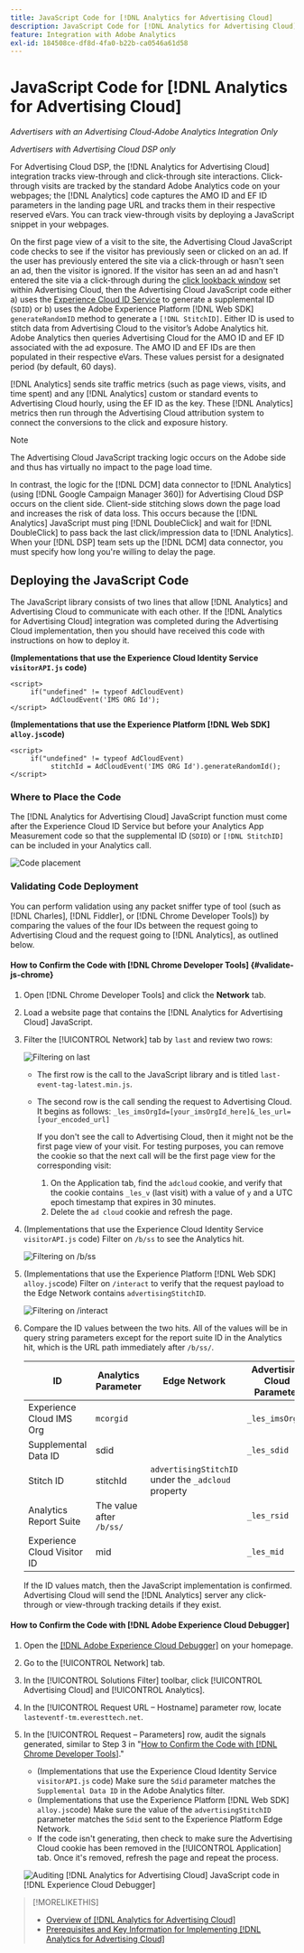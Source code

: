 ```yaml
---
title: JavaScript Code for [!DNL Analytics for Advertising Cloud]
description: JavaScript Code for [!DNL Analytics for Advertising Cloud]
feature: Integration with Adobe Analytics
exl-id: 184508ce-df8d-4fa0-b22b-ca0546a61d58
---
```

# JavaScript Code for [!DNL Analytics for Advertising Cloud]

*Advertisers with an Advertising Cloud-Adobe Analytics Integration Only*

*Advertisers with Advertising Cloud DSP only*

For Advertising Cloud DSP, the [!DNL Analytics for Advertising Cloud] integration tracks view-through and click-through site interactions. Click-through visits are tracked by the standard Adobe Analytics code on your webpages; the [!DNL Analytics] code captures the AMO ID and EF ID parameters in the landing page URL and tracks them in their respective reserved eVars. You can track view-through visits by deploying a JavaScript snippet in your webpages.

On the first page view of a visit to the site, the Advertising Cloud JavaScript code checks to see if the visitor has previously seen or clicked on an ad. If the user has previously entered the site via a click-through or hasn't seen an ad, then the visitor is ignored. If the visitor has seen an ad and hasn't entered the site via a click-through during the [click lookback window](/help/integrations/analytics/prerequisites.md#lookback-a4adc) set within Advertising Cloud, then the Advertising Cloud JavaScript code either a) uses the [Experience Cloud ID Service](https://experienceleague.adobe.com/docs/id-service/using/home.html) to generate a supplemental ID (`SDID`) or b) uses the Adobe Experience Platform [!DNL Web SDK] `generateRandomID` method to generate a `[!DNL StitchID]`. Either ID is used to stitch data from Advertising Cloud to the visitor’s Adobe Analytics hit. Adobe Analytics then queries Advertising Cloud for the AMO ID and EF ID associated with the ad exposure. The AMO ID and EF IDs are then populated in their respective eVars. These values persist for a designated period (by default, 60 days).

[!DNL Analytics] sends site traffic metrics (such as page views, visits, and time spent) and any [!DNL Analytics] custom or standard events to Advertising Cloud hourly, using the EF ID as the key. These [!DNL Analytics] metrics then run through the Advertising Cloud attribution system to connect the conversions to the click and exposure history.

>[!NOTE]
>
>The Advertising Cloud JavaScript tracking logic occurs on the Adobe side and thus has virtually no impact to the page load time.
>
>In contrast, the logic for the [!DNL DCM] data connector to [!DNL Analytics] (using [!DNL Google Campaign Manager 360]) for Advertising Cloud DSP occurs on the client side. Client-side stitching slows down the page load and increases the risk of data loss. This occurs because the [!DNL Analytics] JavaScript must ping [!DNL DoubleClick] and wait for [!DNL DoubleClick] to pass back the last click/impression data to [!DNL Analytics]. When your [!DNL DSP] team sets up the [!DNL DCM] data connector, you must specify how long you're willing to delay the page.

## Deploying the JavaScript Code

The JavaScript library consists of two lines that allow [!DNL Analytics] and Advertising Cloud to communicate with each other. If the [!DNL Analytics for Advertising Cloud] integration was completed during the Advertising Cloud implementation, then you should have received this code with instructions on how to deploy it.

**(Implementations that use the Experience Cloud Identity Service `visitorAPI.js` code)**

```
<script>
     if("undefined" != typeof AdCloudEvent) 
          AdCloudEvent('IMS ORG Id');
</script>
```

**(Implementations that use the Experience Platform [!DNL Web SDK] `alloy.js`code)**

```
<script>
     if("undefined" != typeof AdCloudEvent) 
          stitchId = AdCloudEvent('IMS ORG Id').generateRandomId();
</script>
```

### Where to Place the Code

The [!DNL Analytics for Advertising Cloud] JavaScript function must come after the Experience Cloud ID Service but before your Analytics App Measurement code so that the supplemental ID (`SDID`) or `[!DNL StitchID]` can be included in your Analytics call.

![Code placement](/help/integrations/assets/a4adc-code-placement.png)

### Validating Code Deployment

You can perform validation using any packet sniffer type of tool (such as [!DNL Charles], [!DNL Fiddler], or [!DNL Chrome Developer Tools]) by comparing the values of the four IDs between the request going to Advertising Cloud and the request going to [!DNL Analytics], as outlined below.

#### How to Confirm the Code with [!DNL Chrome Developer Tools] {#validate-js-chrome}

1. Open [!DNL Chrome Developer Tools] and click the **Network** tab.

1. Load a website page that contains the [!DNL Analytics for Advertising Cloud] JavaScript.

1. Filter the [!UICONTROL Network] tab by `last` and review two rows:

     ![Filtering on last](/help/integrations/assets/a4adc-code-validation-filter-last.png)

     * The first row is the call to the JavaScript library and is titled `last-event-tag-latest.min.js`.
     * The second row is the call sending the request to Advertising Cloud. It begins as follows: `_les_imsOrgId=[your_imsOrgId_here]&_les_url=[your_encoded_url]`
     
         If you don't see the call to Advertising Cloud, then it might not be the first page view of your visit. For testing purposes, you can remove the cookie so that the next call will be the first page view for the corresponding visit:
         
          1. On the Application tab, find the `adcloud` cookie, and verify that the cookie contains `_les_v` (last visit) with a value of `y` and a UTC epoch timestamp that expires in 30 minutes.
          1. Delete the `ad cloud` cookie and refresh the page.

1. (Implementations that use the Experience Cloud Identity Service `visitorAPI.js` code) Filter on `/b/ss` to see the Analytics hit.

     ![Filtering on `/b/ss`](/help/integrations/assets/a4adc-code-validation-filter-bss.png)

1. (Implementations that use the Experience Platform [!DNL Web SDK] `alloy.js`code) Filter on `/interact` to verify that the request payload to the Edge Network contains `advertisingStitchID`.

     ![Filtering on `/interact`](/help/integrations/assets/a4adc-code-validation-filter-interact.png)

1. Compare the ID values between the two hits. All of the values will be in query string parameters except for the report suite ID in the Analytics hit, which is the URL path immediately after `/b/ss/`.

     | ID | Analytics Parameter | Edge Network | Advertising Cloud Parameter |
     | --- | --- | --- | --- |
     | Experience Cloud IMS Org | `mcorgid` |  | `_les_imsOrgid` |
     | Supplemental Data ID | sdid |  | `_les_sdid` |
     | Stitch ID | stitchId | `advertisingStitchID` under the `_adcloud` property  |  |
     | Analytics Report Suite | The value after `/b/ss/` | | `_les_rsid` |
     | Experience Cloud Visitor ID | mid |  | `_les_mid` |

     If the ID values match, then the JavaScript implementation is confirmed. Advertising Cloud will send the [!DNL Analytics] server any click-through or view-through tracking details if they exist.

#### How to Confirm the Code with [!DNL Adobe Experience Cloud Debugger]

1. Open the [[!DNL Adobe Experience Cloud Debugger]](https://experienceleague.adobe.com/docs/debugger/using/run-debugger.html) on your homepage.
1. Go to the [!UICONTROL Network] tab.
1. In the [!UICONTROL Solutions Filter] toolbar, click [!UICONTROL Advertising Cloud] and [!UICONTROL Analytics].
1. In the [!UICONTROL Request URL – Hostname] parameter row, locate `lasteventf-tm.everesttech.net`.
1. In the [!UICONTROL Request – Parameters] row, audit the signals generated, similar to Step 3 in "[How to Confirm the Code with [!DNL Chrome Developer Tools]](#validate-js-chrome)."
     * (Implementations that use the Experience Cloud Identity Service `visitorAPI.js` code) Make sure the `Sdid` parameter matches the `Supplemental Data ID` in the Adobe Analytics filter.
     * (Implementations that use the Experience Platform [!DNL Web SDK] `alloy.js`code) Make sure the value of the `advertisingStitchID` parameter matches the `Sdid` sent to the Experience Platform Edge Network.
     * If the code isn't generating, then check to make sure the Advertising Cloud cookie has been removed in the [!UICONTROL Application] tab. Once it's removed, refresh the page and repeat the process.

     ![Auditing [!DNL Analytics for Advertising Cloud] JavaScript code in [!DNL Experience Cloud Debugger]](/help/integrations/assets/a4adc-js-audit-debugger.png)

>[!MORELIKETHIS]
>
>* [Overview of [!DNL Analytics for Advertising Cloud]](overview.md)
>* [Prerequisites and Key Information for Implementing [!DNL Analytics for Advertising Cloud]](prerequisites.md)

